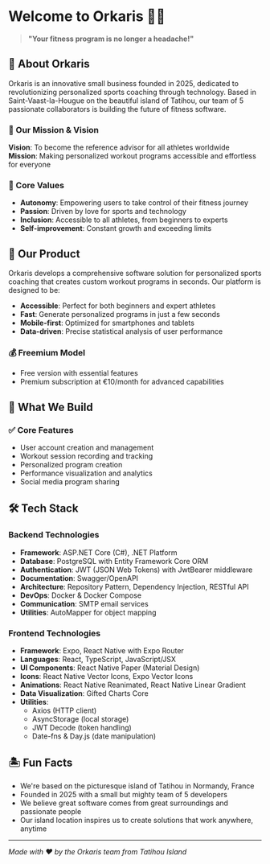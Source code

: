 # Welcome to Orkaris 🏋️‍♀️

> **"Your fitness program is no longer a headache!"**

## 🚀 About Orkaris

Orkaris is an innovative small business founded in 2025, dedicated to revolutionizing personalized sports coaching through technology. Based in Saint-Vaast-la-Hougue on the beautiful island of Tatihou, our team of 5 passionate collaborators is building the future of fitness software.

### 🎯 Our Mission & Vision

**Vision**: To become the reference advisor for all athletes worldwide  
**Mission**: Making personalized workout programs accessible and effortless for everyone

### 💪 Core Values

- **Autonomy**: Empowering users to take control of their fitness journey
- **Passion**: Driven by love for sports and technology
- **Inclusion**: Accessible to all athletes, from beginners to experts
- **Self-improvement**: Constant growth and exceeding limits

## 🌟 Our Product

Orkaris develops a comprehensive software solution for personalized sports coaching that creates custom workout programs in seconds. Our platform is designed to be:

- **Accessible**: Perfect for both beginners and expert athletes
- **Fast**: Generate personalized programs in just a few seconds
- **Mobile-first**: Optimized for smartphones and tablets
- **Data-driven**: Precise statistical analysis of user performance

### 💰 Freemium Model

- Free version with essential features
- Premium subscription at €10/month for advanced capabilities

## 🔧 What We Build

### ✅ Core Features

- User account creation and management
- Workout session recording and tracking
- Personalized program creation
- Performance visualization and analytics
- Social media program sharing

## 🛠️ Tech Stack

### Backend Technologies

- **Framework**: ASP.NET Core (C#), .NET Platform
- **Database**: PostgreSQL with Entity Framework Core ORM
- **Authentication**: JWT (JSON Web Tokens) with JwtBearer middleware
- **Documentation**: Swagger/OpenAPI
- **Architecture**: Repository Pattern, Dependency Injection, RESTful API
- **DevOps**: Docker & Docker Compose
- **Communication**: SMTP email services
- **Utilities**: AutoMapper for object mapping

### Frontend Technologies

- **Framework**: Expo, React Native with Expo Router
- **Languages**: React, TypeScript, JavaScript/JSX
- **UI Components**: React Native Paper (Material Design)
- **Icons**: React Native Vector Icons, Expo Vector Icons
- **Animations**: React Native Reanimated, React Native Linear Gradient
- **Data Visualization**: Gifted Charts Core
- **Utilities**:
  - Axios (HTTP client)
  - AsyncStorage (local storage)
  - JWT Decode (token handling)
  - Date-fns & Day.js (date manipulation)

## 🏝️ Fun Facts

- We're based on the picturesque island of Tatihou in Normandy, France
- Founded in 2025 with a small but mighty team of 5 developers
- We believe great software comes from great surroundings and passionate people
- Our island location inspires us to create solutions that work anywhere, anytime

---

_Made with ❤️ by the Orkaris team from Tatihou Island_
